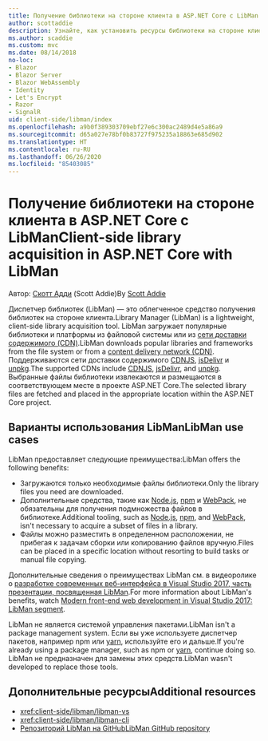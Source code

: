 ```yaml
---
title: Получение библиотеки на стороне клиента в ASP.NET Core с LibMan
author: scottaddie
description: Узнайте, как установить ресурсы библиотеки на стороне клиента в проекте ASP.NET Core с помощью диспетчера библиотек (LibMan).
ms.author: scaddie
ms.custom: mvc
ms.date: 08/14/2018
no-loc:
- Blazor
- Blazor Server
- Blazor WebAssembly
- Identity
- Let's Encrypt
- Razor
- SignalR
uid: client-side/libman/index
ms.openlocfilehash: a9b0f389303709ebf27e6c300ac2489d4e5a86a9
ms.sourcegitcommit: d65a027e78bf0b83727f975235a18863e685d902
ms.translationtype: HT
ms.contentlocale: ru-RU
ms.lasthandoff: 06/26/2020
ms.locfileid: "85403085"
---
```

# <a name="client-side-library-acquisition-in-aspnet-core-with-libman"></a><span data-ttu-id="b4e21-103">Получение библиотеки на стороне клиента в ASP.NET Core с LibMan</span><span class="sxs-lookup"><span data-stu-id="b4e21-103">Client-side library acquisition in ASP.NET Core with LibMan</span></span>

<span data-ttu-id="b4e21-104">Автор: [Скотт Адди](https://twitter.com/Scott_Addie) (Scott Addie)</span><span class="sxs-lookup"><span data-stu-id="b4e21-104">By [Scott Addie](https://twitter.com/Scott_Addie)</span></span>

<span data-ttu-id="b4e21-105">Диспетчер библиотек (LibMan) — это облегченное средство получения библиотек на стороне клиента.</span><span class="sxs-lookup"><span data-stu-id="b4e21-105">Library Manager (LibMan) is a lightweight, client-side library acquisition tool.</span></span> <span data-ttu-id="b4e21-106">LibMan загружает популярные библиотеки и платформы из файловой системы или из [сети доставки содержимого (CDN)](https://wikipedia.org/wiki/Content_delivery_network).</span><span class="sxs-lookup"><span data-stu-id="b4e21-106">LibMan downloads popular libraries and frameworks from the file system or from a [content delivery network (CDN)](https://wikipedia.org/wiki/Content_delivery_network).</span></span> <span data-ttu-id="b4e21-107">Поддерживаются сети доставки содержимого [CDNJS](https://cdnjs.com/), [jsDelivr](https://www.jsdelivr.com/) и [unpkg](https://unpkg.com/#/).</span><span class="sxs-lookup"><span data-stu-id="b4e21-107">The supported CDNs include [CDNJS](https://cdnjs.com/), [jsDelivr](https://www.jsdelivr.com/), and [unpkg](https://unpkg.com/#/).</span></span> <span data-ttu-id="b4e21-108">Выбранные файлы библиотеки извлекаются и размещаются в соответствующем месте в проекте ASP.NET Core.</span><span class="sxs-lookup"><span data-stu-id="b4e21-108">The selected library files are fetched and placed in the appropriate location within the ASP.NET Core project.</span></span>

## <a name="libman-use-cases"></a><span data-ttu-id="b4e21-109">Варианты использования LibMan</span><span class="sxs-lookup"><span data-stu-id="b4e21-109">LibMan use cases</span></span>

<span data-ttu-id="b4e21-110">LibMan предоставляет следующие преимущества:</span><span class="sxs-lookup"><span data-stu-id="b4e21-110">LibMan offers the following benefits:</span></span>

* <span data-ttu-id="b4e21-111">Загружаются только необходимые файлы библиотеки.</span><span class="sxs-lookup"><span data-stu-id="b4e21-111">Only the library files you need are downloaded.</span></span>
* <span data-ttu-id="b4e21-112">Дополнительные средства, такие как [Node.js](https://nodejs.org), [npm](https://www.npmjs.com) и [WebPack](https://webpack.js.org), не обязательны для получения подмножества файлов в библиотеке.</span><span class="sxs-lookup"><span data-stu-id="b4e21-112">Additional tooling, such as [Node.js](https://nodejs.org), [npm](https://www.npmjs.com), and [WebPack](https://webpack.js.org), isn't necessary to acquire a subset of files in a library.</span></span>
* <span data-ttu-id="b4e21-113">Файлы можно разместить в определенном расположении, не прибегая к задачам сборки или копированию файлов вручную.</span><span class="sxs-lookup"><span data-stu-id="b4e21-113">Files can be placed in a specific location without resorting to build tasks or manual file copying.</span></span>

<span data-ttu-id="b4e21-114">Дополнительные сведения о преимуществах LibMan см. в видеоролике о [разработке современных веб-интерфейса в Visual Studio 2017, часть презентации, посвященная LibMan](https://channel9.msdn.com/Events/Build/2017/B8073#time=43m34s).</span><span class="sxs-lookup"><span data-stu-id="b4e21-114">For more information about LibMan's benefits, watch [Modern front-end web development in Visual Studio 2017: LibMan segment](https://channel9.msdn.com/Events/Build/2017/B8073#time=43m34s).</span></span>

<span data-ttu-id="b4e21-115">LibMan не является системой управления пакетами.</span><span class="sxs-lookup"><span data-stu-id="b4e21-115">LibMan isn't a package management system.</span></span> <span data-ttu-id="b4e21-116">Если вы уже используете диспетчер пакетов, например npm или [yarn](https://yarnpkg.com), используйте его и дальше.</span><span class="sxs-lookup"><span data-stu-id="b4e21-116">If you're already using a package manager, such as npm or [yarn](https://yarnpkg.com), continue doing so.</span></span> <span data-ttu-id="b4e21-117">LibMan не предназначен для замены этих средств.</span><span class="sxs-lookup"><span data-stu-id="b4e21-117">LibMan wasn't developed to replace those tools.</span></span>

## <a name="additional-resources"></a><span data-ttu-id="b4e21-118">Дополнительные ресурсы</span><span class="sxs-lookup"><span data-stu-id="b4e21-118">Additional resources</span></span>

* <xref:client-side/libman/libman-vs>
* <xref:client-side/libman/libman-cli>
* [<span data-ttu-id="b4e21-119">Репозиторий LibMan на GitHub</span><span class="sxs-lookup"><span data-stu-id="b4e21-119">LibMan GitHub repository</span></span>](https://github.com/aspnet/LibraryManager)
